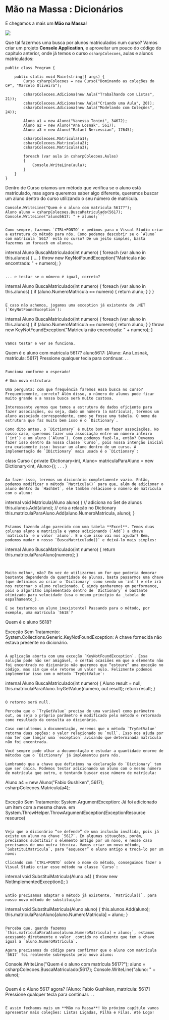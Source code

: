﻿# Mão na Massa : Dicionários

E chegamos a mais um **Mão na Massa**!

![](https://github.com/marcelooliveira/csharp-collections/raw/master/A41Dicionarios/Slides/Dic2.png)

Que tal fazermos uma busca por alunos matriculados num curso? Vamos criar um projeto **Console Application**, e aproveitar um pouco do código do capítulo anterior, onde já temos o curso `csharpColecoes`, aulas e alunos matriculados:

```
public class Program {

    public static void Main(string[] args) {
		Curso csharpColecoes = new Curso("Dominando as coleções do C#", "Marcelo Oliveira");

		csharpColecoes.Adiciona(new Aula("Trabalhando com Listas", 21));
		csharpColecoes.Adiciona(new Aula("Criando uma Aula", 20));
		csharpColecoes.Adiciona(new Aula("Modelando com Coleções", 24));

		Aluno a1 = new Aluno("Vanessa Tonini", 34672);
		Aluno a2 = new Aluno("Ana Losnak", 5617);
		Aluno a3 = new Aluno("Rafael Nercessian", 17645);

		csharpColecoes.Matricula(a1);
		csharpColecoes.Matricula(a2);
		csharpColecoes.Matricula(a3);

		foreach (var aula in csharpColecoes.Aulas)
		{
			Console.WriteLine(aula);
		}
    }
}
```

Dentro de Curso criamos um método que verifica se o aluno está matriculado, mas agora queremos saber algo diferente, queremos buscar um aluno dentro do curso utilizando o seu número de matrícula.

```
Console.WriteLine("Quem é o aluno com matricula 5617?");
Aluno aluno = csharpColecoes.BuscaMatriculado(5617);
Console.WriteLine("aluno5617: " + aluno);```


Como sempre, fazemos `CTRL+PONTO` e pedimos para o Visual Studio criar a estrutura do método para nós. Como podemos descobrir se o `Aluno` com matrícula `5617` está no curso? De um jeito simples, basta fazermos um foreach em alunos…

```
internal Aluno BuscaMatriculado(int numero)
{
	foreach (var aluno in this.alunos)
	{
…
	}
	throw new KeyNotFoundException("Matricula não encontrada: " + numero);
}
```

... e testar se o número é igual, correto? 

```
internal Aluno BuscaMatriculado(int numero)
{
	foreach (var aluno in this.alunos)
	{
		if (aluno.NumeroMatricula == numero)
		{
			return aluno;
		}
	}
}
```

E caso não achemos, jogamos uma exception já existente do .NET (`KeyNotFoundException`):

```
internal Aluno BuscaMatriculado(int numero)
{
	foreach (var aluno in this.alunos)
	{
		if (aluno.NumeroMatricula == numero)
		{
			return aluno;
		}
	}
	throw new KeyNotFoundException("Matricula não encontrada: " + numero);
}
```

Vamos testar e ver se funciona. 

```
Quem é o aluno com matrícula 5617?
aluno5617: [Aluno: Ana Losnak, matricula: 5617]
Pressione qualquer tecla para continuar. . .
```

Funciona conforme o esperado!

# Uma nova estrutura

Uma pergunta: com que frequência faremos essa busca no curso? Frequentemente, correto? Além disso, o número de alunos pode ficar muito grande e a nossa busca será muito custosa.

Interessante vermos que temos a estrutura de dados eficiente para fazer associações, ou seja, dado um número (a matrícula), teremos um aluno associado correspondente, como se fosse uma tabela. O nome da estrutura que faz muito bem isso é o `Dictionary`. 

Como dito antes, o `Dictionary` é muito bom em fazer associações. No nosso caso, queremos fazer uma associação entre um número inteiro (`int`) e um aluno (`Aluno`). Como podemos fazê-la, então? Devemos fazer isso dentro da nossa classe `Curso`, pois nossa intenção inicial era exatamente isso: buscar um aluno dentro de um curso. A implementação de `IDictionary` mais usada é o `Dictionary`:

```
class Curso
{
	private IDictionary<int, Aluno> matriculaParaAluno = new Dictionary<int, Aluno>();
 	.
	.
	.
}
```

Ao fazer isso, teremos um dicionário completamente vazio. Então, podemos modificar o método `Matricula()` para que, além de adicionar o aluno dentro do `HashSet`, ele também relacione o número de matricula com o aluno:

```
internal void Matricula(Aluno aluno)
{
	// adiciona no Set de alunos
	this.alunos.Add(aluno);
	// cria a relação no Dictionary
	this.matriculaParaAluno.Add(aluno.NumeroMatricula, aluno);
}
```

Estamos fazendo algo parecido com uma tabela **Excel**. Temos duas colunas aluno e matricula e vamos adicionando (`Add`) a chave `matricula` e o valor `aluno`. E o que isso vai nos ajudar? Bem, podemos mudar o nosso `BuscaMatriculado()` e deixá-lo mais simples:

```
internal Aluno BuscaMatriculado(int numero)
{
		return this.matriculaParaAluno[numero];
}
```


Muito melhor, não? Em vez de utilizarmos um for que poderia demorar bastante dependendo da quantidade de alunos, basta passarmos uma chave (que definimos ao criar o `Dictionary` como sendo um `int`) e ele irá nos retornar o aluno relacionado. E ainda ganharemos em performance, pois o algoritmo implementado dentro de `Dictionary` é bastante otimizado para velocidade (usa o mesmo princípio da _tabela de espalhamento_).

E se testarmos um aluno inexistente? Passando para o método, por exemplo, uma matrícula `5618`? 

```
Quem é o aluno 5618?

Exceção Sem Tratamento: System.Collections.Generic.KeyNotFoundException: A chave fornecida não estava presente no dicionário.
```

A aplicação aborta com uma exceção `KeyNotFoundException`. Essa solução pode não ser amigável, e certas ocasiões em que o elemento não foi encontrado no dicionário não queremos que “estoure” uma exceção no código, mas sim que ele retorne um valor nulo. Felizmente podemos implementar isso com o método `TryGetValue`:

```
internal Aluno BuscaMatriculado(int numero)
{
	Aluno result = null;
	this.matriculaParaAluno.TryGetValue(numero, out result);
	return result;
}
```

O retorno será null.

Perceba que o `TryGetValue` precisa de uma variável como parâmetro out, ou seja o próprio parâmetro é modificado pelo método e retornado como resultado da consulta ao dicionário.

Caso consultemos a documentação, veremos que o método `TryGetValue` retorna duas opções: o valor relacionado ou `null`. Isso nos ajuda por não ter que lançar uma `exception` avisando que determinada matrícula não foi encontrada.

Você sempre pode olhar a documentação e estudar a quantidade enorme de métodos que o `Dictionary` já implementou para nós.

Lembrando que a chave que definimos na declaração do `Dictionary` tem que ser única. Podemos testar adicionando um aluno com o mesmo número de matrícula que outro, e tentando buscar esse número de matrícula:

```
Aluno a4 = new Aluno("Fabio Gushiken", 5617);
csharpColecoes.Matricula(a4);
```

```
Exceção Sem Tratamento: System.ArgumentException: Já foi adicionado um item com a mesma chave.
   em System.ThrowHelper.ThrowArgumentException(ExceptionResource resource)
```

Veja que o dicionário “se defende” de uma inclusão inválida, pois já existe um aluno na chave `5617`. Em algumas situações, porém, precisamos substituir o elemento antigo por um novo, e nesse caso precisamos de uma outra técnica. Vamos criar um novo método, `SubstituiMatricula`, para “esquecer” o aluno antigo e trocá-lo por um novo: 

Clicando com `CTRL+PONTO` sobre o nome do método, conseguimos fazer o Visual Studio criar esse método na classe `Curso`:

```
internal void SubstituiMatricula(Aluno a4)
{
	throw new NotImplementedException();
}
```

Então precisamos adaptar o método já existente, `Matricula()`, para nosso novo método de substituição:

```
internal void SubstituiMatricula(Aluno aluno)
{
	this.alunos.Add(aluno);
	this.matriculaParaAluno[aluno.NumeroMatricula] = aluno;
}
```

Perceba que, quando fazemos `this.matriculaParaAluno[aluno.NumeroMatricula] = aluno;`, estamos acessando diretamente o valor  contido no elemento que tem a chave igual a `aluno.NumeroMatricula`.

Agora precisamos do código para confirmar que o aluno com matrícula `5617` foi realmente sobreposto pelo novo aluno:

```
Console.WriteLine("Quem é o aluno com matrícula 5617?");
aluno = csharpColecoes.BuscaMatriculado(5617);
Console.WriteLine("aluno: " + aluno);
```

```
Quem é o Aluno 5617 agora?
[Aluno: Fabio Gushiken, matricula: 5617]
Pressione qualquer tecla para continuar. . .
```

E assim fechamos mais um **Mão na Massa**! No próximo capítulo vamos apresentar mais coleções: Listas Ligadas, Pilha e Filas. Até Logo!







